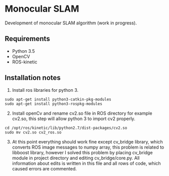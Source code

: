 # Monocular SLAM

Development of monocular SLAM algorithm (work in progress).

## Requirements

* Python 3.5
* OpenCV
* ROS-kinetic

## Installation notes

1) Install ros libraries for python 3.
```
sudo apt-get install python3-catkin-pkg-modules
sudo apt-get install python3-rospkg-modules
```
2) Install openCv and rename cv2.so file in ROS directory for example cv2.so, this step will allow python 3 to import cv2 properly.
```
cd /opt/ros/kinetic/lib/python2.7/dist-packages/cv2.so
sudo mv cv2.so cv2_ros.so
```
3) At this point everything should work fine except cv_bridge library, which converts ROS image messages to numpy array, this problem is
related to libboost library, however I solved this problem by placing cv_bridge module in project directory and editing cv_bridge/core.py. All information about edits is written in this file and all rows of code, which caused errors are commented.
